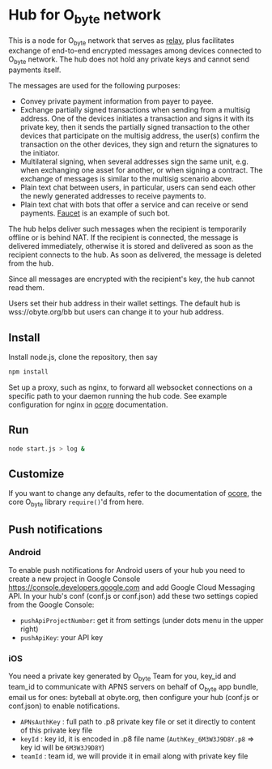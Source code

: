# Hub for O<sub>byte</sub> network

This is a node for O<sub>byte</sub> network that serves as [relay](../../../obyte-relay), plus facilitates exchange of end-to-end encrypted messages among devices connected to O<sub>byte</sub> network.  The hub does not hold any private keys and cannot send payments itself.

The messages are used for the following purposes:
* Convey private payment information from payer to payee.
* Exchange partially signed transactions when sending from a multisig address.  One of the devices initiates a transaction and signs it with its private key, then it sends the partially signed transaction to the other devices that participate on the multisig address, the user(s) confirm the transaction on the other devices, they sign and return the signatures to the initiator.
* Multilateral signing, when several addresses sign the same unit, e.g. when exchanging one asset for another, or when signing a contract.  The exchange of messages is similar to the multisig scenario above.
* Plain text chat between users, in particular, users can send each other the newly generated addresses to receive payments to.
* Plain text chat with bots that offer a service and can receive or send payments.  [Faucet](../../../obyte-faucet) is an example of such bot.

The hub helps deliver such messages when the recipient is temporarily offline or is behind NAT.  If the recipient is connected, the message is delivered immediately, otherwise it is stored and delivered as soon as the recipient connects to the hub.  As soon as delivered, the message is deleted from the hub.

Since all messages are encrypted with the recipient's key, the hub cannot read them.

Users set their hub address in their wallet settings.  The default hub is wss://obyte.org/bb but users can change it to your hub address.

## Install

Install node.js, clone the repository, then say
```sh
npm install
```
Set up a proxy, such as nginx, to forward all websocket connections on a specific path to your daemon running the hub code.  See example configuration for nginx in [ocore](../../../ocore) documentation.

## Run
```sh
node start.js > log &
```
## Customize

If you want to change any defaults, refer to the documentation of [ocore](../../../ocore), the core O<sub>byte</sub> library `require()`'d from here.

## Push notifications

### Android

To enable push notifications for Android users of your hub you need to create a new project in Google Console https://console.developers.google.com and add Google Cloud Messaging API.  In your hub's conf (conf.js or conf.json) add these two settings copied from the Google Console:
* `pushApiProjectNumber`: get it from settings (under dots menu in the upper right)
* `pushApiKey`: your API key

### iOS

You need a private key generated by O<sub>byte</sub> Team for you, key_id and team_id to communicate with APNS servers on behalf of O<sub>byte</sub> app bundle, email us for ones: byteball at obyte.org, then configure your hub (conf.js or conf.json) to enable notifications.
* `APNsAuthKey` : full path to .p8 private key file or set it directly to content of this private key file
* `keyId` : key id, it is encoded in .p8 file name (`AuthKey_6M3W3J9D8Y.p8` => key id will be `6M3W3J9D8Y`)
* `teamId` : team id, we will provide it in email along with private key file